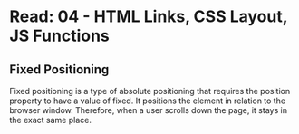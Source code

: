 # Read: 04 - HTML Links, CSS Layout, JS Functions

## Fixed Positioning

Fixed positioning is a type of absolute positioning that requires the position property to have a value of fixed. It positions the element in relation to the browser window. Therefore, when a user scrolls down the page, it stays in the exact same place. 
